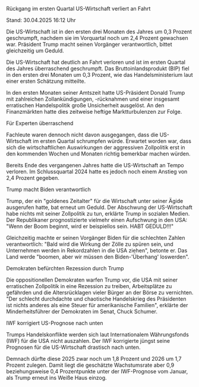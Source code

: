 
Rückgang im ersten Quartal
US-Wirtschaft verliert an Fahrt


Stand: 30.04.2025 16:12 Uhr


Die US-Wirtschaft ist in den ersten drei Monaten des Jahres um 0,3 Prozent geschrumpft, nachdem sie im Vorquartal noch um 2,4 Prozent gewachsen war. Präsident Trump macht seinen Vorgänger verantwortlich, bittet gleichzeitig um Geduld.



Die US-Wirtschaft hat deutlich an Fahrt verloren und ist im ersten Quartal des Jahres überraschend geschrumpft. Das Bruttoinlandsprodukt (BIP) fiel in den ersten drei Monaten um 0,3 Prozent, wie das Handelsministerium laut einer ersten Schätzung mitteilte.


In den ersten Monaten seiner Amtszeit hatte US-Präsident Donald Trump mit zahlreichen Zollankündigungen, -rücknahmen und einer insgesamt erratischen Handelspolitik große Unsicherheit ausgelöst. An den Finanzmärkten hatte dies zeitweise heftige Marktturbulenzen zur Folge.



Für Experten überraschend


Fachleute waren dennoch nicht davon ausgegangen, dass die US-Wirtschaft im ersten Quartal schrumpfen würde. Erwartet worden war, dass sich die wirtschaftlichen Auswirkungen der aggressiven Zollpolitik erst in den kommenden Wochen und Monaten richtig bemerkbar machen würden.


Bereits Ende des vergangenen Jahres hatte die US-Wirtschaft an Tempo verloren. Im Schlussquartal 2024 hatte es jedoch noch einem Anstieg von 2,4 Prozent gegeben.

Trump macht Biden verantwortlich


Trump, der ein "goldenes Zeitalter" für die Wirtschaft unter seiner Ägide ausgerufen hatte, bat erneut um Geduld. Der Abschwung der US-Wirtschaft habe nichts mit seiner Zollpolitik zu tun, erklärte Trump in sozialen Medien. Der Republikaner prognostizierte vielmehr einen Aufschwung in den USA: "Wenn der Boom beginnt, wird er beispiellos sein. HABT GEDULD!!!"


Gleichzeitig machte er seinen Vorgänger Biden für die schlechten Zahlen verantwortlich: "Bald wird die Wirkung der Zölle zu spüren sein, und Unternehmen werden in Rekordzahlen in die USA ziehen", betonte er. Das Land werde "boomen, aber wir müssen den Biden-'Überhang' loswerden".

Demokraten befürchten Rezession durch Trump


Die oppositionellen Demokraten warfen Trump vor, die USA mit seiner erratischen Zollpolitik in eine Rezession zu treiben, Arbeitsplätze zu gefährden und die Altersrücklagen vieler Bürger an der Börse zu vernichten. "Der schlecht durchdachte und chaotische Handelskrieg des Präsidenten ist nichts anderes als eine Steuer für amerikanische Familien", erklärte der Minderheitsführer der Demokraten im Senat, Chuck Schumer.

IWF korrigiert US-Prognose nach unten


Trumps Handelskonflikte werden sich laut Internationalem Währungsfonds (IWF) für die USA nicht auszahlen. Der IWF korrigierte jüngst seine Prognosen für die US-Wirtschaft drastisch nach unten.


Demnach dürfte diese 2025 zwar noch um 1,8 Prozent und 2026 um 1,7 Prozent zulegen. Damit liegt die geschätzte Wachstumsrate aber 0,9 beziehungsweise 0,4 Prozentpunkte unter der IWF-Prognose vom Januar, als Trump erneut ins Weiße Haus einzog.

